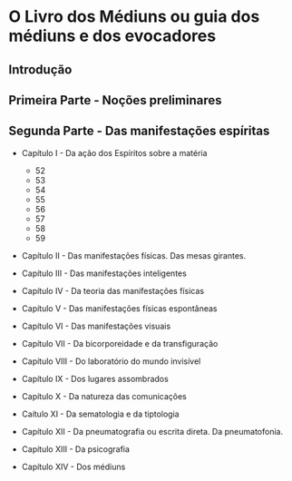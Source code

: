 # O Livro dos Médiuns ou guia dos médiuns e dos evocadores

## Introdução

## Primeira Parte - Noções preliminares

## Segunda Parte - Das manifestações espíritas

- Capítulo I - Da ação dos Espíritos sobre a matéria
  - 52  
  - 53  
  - 54
  - 55
  - 56
  - 57
  - 58
  - 59

- Capítulo II - Das manifestações físicas. Das mesas girantes.
- Capítulo III - Das manifestações inteligentes
- Capítulo IV - Da teoria das manifestações físicas
- Capítulo V - Das manifestações físicas espontâneas
- Capítulo VI - Das manifestações visuais
- Capítulo VII - Da bicorporeidade e da transfiguração
- Capítulo VIII - Do laboratório do mundo invisível
- Capítulo IX - Dos lugares assombrados
- Capítulo X - Da natureza das comunicações
- Caítulo XI - Da sematologia e da tiptologia
- Capítulo XII - Da pneumatografia ou escrita direta. Da pneumatofonia.
- Capítulo XIII - Da psicografia
- Capítulo XIV - Dos médiuns 
